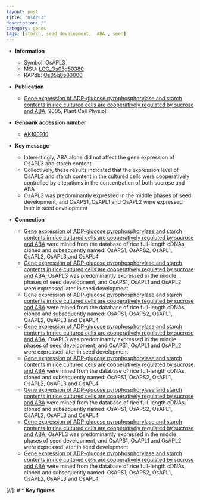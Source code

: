 ```yaml
---
layout: post
title: "OsAPL3"
description: ""
category: genes
tags: [starch, seed development,  ABA , seed]
---
```


* **Information**  
    + Symbol: OsAPL3  
    + MSU: [LOC_Os05g50380](http://rice.plantbiology.msu.edu/cgi-bin/ORF_infopage.cgi?orf=LOC_Os05g50380)  
    + RAPdb: [Os05g0580000](http://rapdb.dna.affrc.go.jp/viewer/gbrowse_details/irgsp1?name=Os05g0580000)  

* **Publication**  
    + [Gene expression of ADP-glucose pyrophosphorylase and starch contents in rice cultured cells are cooperatively regulated by sucrose and ABA](http://www.ncbi.nlm.nih.gov/pubmed?term=Gene+expression+of+ADP-glucose+pyrophosphorylase+and+starch+contents+in+rice+cultured+cells+are+cooperatively+regulated+by+sucrose+and+ABA%5BTitle%5D), 2005, Plant Cell Physiol.

* **Genbank accession number**  
    + [AK100910](http://www.ncbi.nlm.nih.gov/nuccore/AK100910)

* **Key message**  
    + Interestingly, ABA alone did not affect the gene expression of OsAPL3 and starch content
    + Collectively, these results indicated that the expression level of OsAPL3 and starch content in the cultured cells were cooperatively controlled by alterations in the concentration of both sucrose and ABA
    + OsAPL3 was predominantly expressed in the middle phases of seed development, and OsAPS1, OsAPL1 and OsAPL2 were expressed later in seed development

* **Connection**  
    + [Gene expression of ADP-glucose pyrophosphorylase and starch contents in rice cultured cells are cooperatively regulated by sucrose and ABA](AGPase) were mined from the database of rice full-length cDNAs, cloned and subsequently named: OsAPS1, OsAPS2, OsAPL1, OsAPL2, OsAPL3 and OsAPL4
    + [Gene expression of ADP-glucose pyrophosphorylase and starch contents in rice cultured cells are cooperatively regulated by sucrose and ABA](http://www.ncbi.nlm.nih.gov/pubmed?term=Gene+expression+of+ADP-glucose+pyrophosphorylase+and+starch+contents+in+rice+cultured+cells+are+cooperatively+regulated+by+sucrose+and+ABA%5BTitle%5D), OsAPL3 was predominantly expressed in the middle phases of seed development, and OsAPS1, OsAPL1 and OsAPL2 were expressed later in seed development
    + [Gene expression of ADP-glucose pyrophosphorylase and starch contents in rice cultured cells are cooperatively regulated by sucrose and ABA](AGPase) were mined from the database of rice full-length cDNAs, cloned and subsequently named: OsAPS1, OsAPS2, OsAPL1, OsAPL2, OsAPL3 and OsAPL4
    + [Gene expression of ADP-glucose pyrophosphorylase and starch contents in rice cultured cells are cooperatively regulated by sucrose and ABA](http://www.ncbi.nlm.nih.gov/pubmed?term=Gene+expression+of+ADP-glucose+pyrophosphorylase+and+starch+contents+in+rice+cultured+cells+are+cooperatively+regulated+by+sucrose+and+ABA%5BTitle%5D), OsAPL3 was predominantly expressed in the middle phases of seed development, and OsAPS1, OsAPL1 and OsAPL2 were expressed later in seed development
    + [Gene expression of ADP-glucose pyrophosphorylase and starch contents in rice cultured cells are cooperatively regulated by sucrose and ABA](AGPase) were mined from the database of rice full-length cDNAs, cloned and subsequently named: OsAPS1, OsAPS2, OsAPL1, OsAPL2, OsAPL3 and OsAPL4
    + [Gene expression of ADP-glucose pyrophosphorylase and starch contents in rice cultured cells are cooperatively regulated by sucrose and ABA](AGPase) were mined from the database of rice full-length cDNAs, cloned and subsequently named: OsAPS1, OsAPS2, OsAPL1, OsAPL2, OsAPL3 and OsAPL4
    + [Gene expression of ADP-glucose pyrophosphorylase and starch contents in rice cultured cells are cooperatively regulated by sucrose and ABA](http://www.ncbi.nlm.nih.gov/pubmed?term=Gene+expression+of+ADP-glucose+pyrophosphorylase+and+starch+contents+in+rice+cultured+cells+are+cooperatively+regulated+by+sucrose+and+ABA%5BTitle%5D), OsAPL3 was predominantly expressed in the middle phases of seed development, and OsAPS1, OsAPL1 and OsAPL2 were expressed later in seed development
    + [Gene expression of ADP-glucose pyrophosphorylase and starch contents in rice cultured cells are cooperatively regulated by sucrose and ABA](AGPase) were mined from the database of rice full-length cDNAs, cloned and subsequently named: OsAPS1, OsAPS2, OsAPL1, OsAPL2, OsAPL3 and OsAPL4

[//]: # * **Key figures**  


